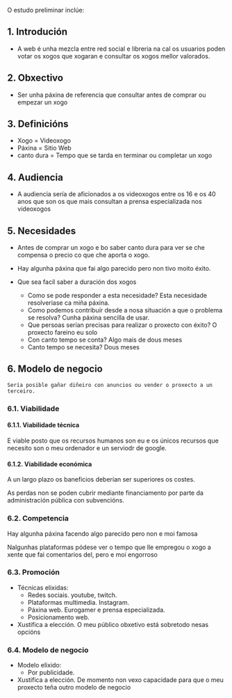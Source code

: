 O estudo preliminar inclúe:

## 1. Introdución
- A web é unha mezcla entre red social e libreria na cal os usuarios poden votar os xogos que xogaran e consultar os xogos mellor valorados.

## 2. Obxectivo
- Ser unha páxina de referencia que consultar antes de comprar ou empezar un xogo


## 3. Definicións 
- Xogo = Videoxogo
- Páxina = Sitio Web
- canto dura = Tempo que se tarda en terminar ou completar un xogo

## 4. Audiencia
- A audiencia sería de aficionados a os videoxogos entre os 16 e os 40 anos que son os que mais consultan a prensa especializada nos videoxogos

## 5. Necesidades
- Antes de comprar un xogo e bo saber canto dura para ver se che compensa o precio co que che aporta o xogo.
- Hay algunha páxina que fai algo parecido pero non tivo moito éxito.
- Que sea facil saber a duración dos xogos

	- Como se pode responder a esta necesidade? 
	  Esta necesidade resolveriase ca miña páxina.
	- Como podemos contribuír desde a nosa situación a que o problema se resolva?
	  Cunha páxina sencilla de usar.
	- Que persoas serían precisas para realizar o proxecto con éxito?
	  O proxecto fareino eu solo
	- Con canto tempo se conta?
	  Algo mais de dous meses
	- Canto tempo se necesita?
	  Dous meses

## 6. Modelo de negocio 
    Sería posible gañar diñeiro con anuncios ou vender o proxecto a un terceiro.

### 6.1. Viabilidade

#### 6.1.1. Viabilidade técnica
  E viable posto que os recursos humanos son eu e os únicos recursos que necesito son o meu ordenador e un serviodr de google.

#### 6.1.2. Viabilidade económica
  A un largo plazo os baneficios deberían ser superiores os costes.
  
  As perdas non se poden cubrir mediante financiamento por parte da administración pública con subvencións.

### 6.2. Competencia
  Hay algunha páxina facendo algo parecido pero non e moi famosa
  
  Nalgunhas plataformas pódese ver o tempo que lle empregou o xogo a xente que fai comentarios del, pero e moi engorroso

### 6.3. Promoción
- Técnicas elixidas:
	+ Redes sociais. youtube, twitch.
	+ Plataformas multimedia. Instagram.
	+ Páxina web. Eurogamer e prensa especializada.
	+ Posicionamento web.
- Xustifica a elección.
  O meu público obxetivo está sobretodo nesas opcións
    
### 6.4. Modelo de negocio
- Modelo elixido: 
	+ Por publicidade.
- Xustifica a elección.
  De momento non vexo capacidade para que o meu proxecto teña outro modelo de negocio
